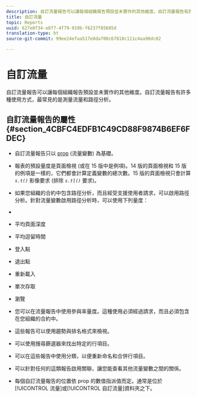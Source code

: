 ```yaml
---
description: 自訂流量報告可以讓每個組織報告預設並未實作的其他維度。自訂流量報告有許多種使用方式，最常見的是測量流量和路徑分析。
title: 自訂流量
topic: Reports
uuid: 627e8f34-e8f7-4f79-919b-f6237f85685d
translation-type: ht
source-git-commit: 99ee24efaa517e8da700c67818c111c4aa90dc02

---
```



# 自訂流量

自訂流量報告可以讓每個組織報告預設並未實作的其他維度。自訂流量報告有許多種使用方式，最常見的是測量流量和路徑分析。

## 自訂流量報告的屬性{#section_4CBFC4EDFB1C49CD88F9874B6EF6FDEC}

* 自訂流量報告只以 [prop](https://marketing.adobe.com/resources/help/en_US/sc/implement/c_propn.html) (流量變數) 為基礎。
* 報表的預設量度是頁面檢視 (或在 15 版中是例項)。14 版的頁面檢視和 15 版的例項是一樣的，它們都會計算定義變數的總次數。15 版的頁面檢視只會計算   *`s.t()`* 影像要求 (排除 *`s.tl()`* 要求)。

* 如果您組織的合約中包含路徑分析，而且經受支援使用者請求，可以啟用路徑分析。針對流量變數啟用路徑分析時，可以使用下列量度：
* 

   * 平均頁面深度
   * 平均逗留時間
   * 登入點
   * 退出點
   * 重新載入
   * 單次存取
   * 瀏覽

* 您可以在流量報告中使用參與率量度。這種使用必須經過請求，而且必須包含在您組織的合約中。
* 這些報告可以使用趨勢與排名格式來檢視。
* 可以使用搜尋篩選器來找出特定的行項目。
* 可以在這些報告中使用分類，以便重新命名和合併行項目。
* 可以針對任何的這類報告啟用關聯，讓您能查看其他流量變數之間的關係。
* 每個自訂流量報告的位置依 prop 的數值指派值而定。通常是位於[!UICONTROL 流量]或[!UICONTROL 自訂流量]資料夾之下。

